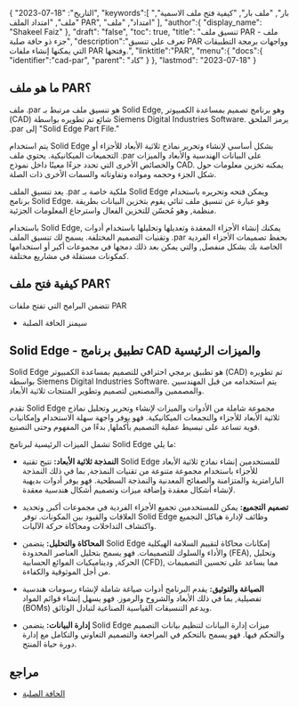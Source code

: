 {
"التاريخ": "18-07-2023",
   "keywords":[
"بار",
"ملف بار",
"كيفية فتح ملف الاسمية",
"ملف",
"امتداد الملف PAR",
"امتداد",
"ملف"
],
   "author":{
"display_name": "Shakeel Faiz"
},
"draft": "false",
"toc": true,
"title": "تنسيق ملف PAR - ملف جزء ذو حافة صلبة",
   "description":"تعرف على تنسيق PAR وواجهات برمجة التطبيقات التي يمكنها إنشاء ملفات PAR وفتحها.",
"linktitle":"PAR",
   "menu":{
      "docs":{
         "identifier":"cad-par",
"parent": "كاد"
}
},
"lastmod": "2023-07-18"
}

## ما هو ملف PAR؟

ملف .par هو تنسيق ملف مرتبط بـ Solid Edge, وهو برنامج تصميم بمساعدة الكمبيوتر (CAD) شائع تم تطويره بواسطة Siemens Digital Industries Software. يرمز الملحق ‎.par إلى "Solid Edge Part File."

يتم استخدام Solid Edge بشكل أساسي لإنشاء وتحرير نماذج ثلاثية الأبعاد للأجزاء أو التجميعات الميكانيكية. يحتوي ملف .par على البيانات الهندسية والأبعاد والميزات والخصائص الأخرى التي تحدد جزءًا معينًا داخل نموذج CAD. يمكنه تخزين معلومات حول شكل الجزء وحجمه ومواده وتفاوتاته والسمات الأخرى ذات الصلة.

يعد تنسيق الملف .par ملكية خاصة بـ Solid Edge ويمكن فتحه وتحريره باستخدام برنامج Solid Edge. وهو عبارة عن تنسيق ملف ثنائي يقوم بتخزين البيانات بطريقة منظمة, وهو مُحسّن للتخزين الفعال واسترجاع المعلومات الجزئية.

باستخدام Solid Edge, يمكنك إنشاء الأجزاء المعقدة وتعديلها وتحليلها باستخدام أدوات وتقنيات التصميم المختلفة. يسمح لك تنسيق الملف .par بحفظ تصميمات الأجزاء الفردية الخاصة بك بشكل منفصل, والتي يمكن بعد ذلك دمجها في مجموعات أكبر أو استخدامها كمكونات مستقلة في مشاريع مختلفة.

## كيفية فتح ملف PAR؟

تتضمن البرامج التي تفتح ملفات PAR

- سيمنز الحافة الصلبة

## Solid Edge - تطبيق برنامج CAD والميزات الرئيسية

Solid Edge هو تطبيق برمجي احترافي للتصميم بمساعدة الكمبيوتر (CAD) تم تطويره بواسطة Siemens Digital Industries Software. يتم استخدامه من قبل المهندسين والمصممين والمصنعين لتصميم وتطوير المنتجات ثلاثية الأبعاد.

تقدم Solid Edge مجموعة شاملة من الأدوات والميزات لإنشاء وتحرير وتحليل نماذج ثلاثية الأبعاد للأجزاء والتجمعات الميكانيكية. فهو يوفر واجهة سهلة الاستخدام وإمكانيات قوية تساعد على تبسيط عملية التصميم بأكملها, بدءًا من المفهوم وحتى التصنيع.

تشمل الميزات الرئيسية لبرنامج Solid Edge ما يلي:

- **النمذجة ثلاثية الأبعاد:** تتيح تقنية Solid Edge للمستخدمين إنشاء نماذج ثلاثية الأبعاد للأجزاء باستخدام مجموعة متنوعة من تقنيات النمذجة, بما في ذلك النمذجة البارامترية والمتزامنة والصفائح المعدنية والنمذجة السطحية. فهو يوفر أدوات بديهية لإنشاء أشكال معقدة وإضافة ميزات وتصميم أشكال هندسية معقدة.

- **تصميم التجميع:** يمكن للمستخدمين تجميع الأجزاء الفردية في مجموعات أكبر, وتحديد العلاقات والقيود بين المكونات. توفر Solid Edge وظائف لإدارة هياكل التجميع واكتشاف التداخلات ومحاكاة حركة الآليات.

- **المحاكاة والتحليل:** يتضمن Solid Edge إمكانات محاكاة لتقييم السلامة الهيكلية والأداء والسلوك للتصميمات. فهو يسمح بتحليل العناصر المحدودة (FEA), وتحليل الحركة, وديناميكيات الموائع الحسابية (CFD), مما يساعد على تحسين التصميمات من أجل الموثوقية والكفاءة.

- **الصياغة والتوثيق:** يقدم البرنامج أدوات صياغة شاملة لإنشاء رسومات هندسية تفصيلية, بما في ذلك الأبعاد والشروح والرموز. فهو يسهل إنشاء قوائم المواد (BOMs) ويدعم التنسيقات القياسية الصناعية لتبادل الوثائق.

- **إدارة البيانات:** يتضمن Solid Edge ميزات إدارة البيانات لتنظيم بيانات التصميم والتحكم فيها. فهو يسمح بالتحكم في المراجعة والتصميم التعاوني والتكامل مع إدارة دورة حياة المنتج.

## مراجع
* [الحافة الصلبة](https://en.wikipedia.org/wiki/Solid_Edge)

